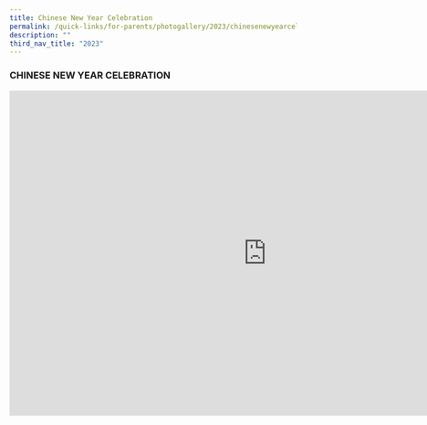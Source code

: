 ```yaml
---
title: Chinese New Year Celebration
permalink: /quick-links/for-parents/photogallery/2023/chinesenewyearcelebration/
description: ""
third_nav_title: "2023"
---
```

### CHINESE NEW YEAR CELEBRATION

<iframe src="https://docs.google.com/presentation/d/e/2PACX-1vQ00R0ed9G8MSkUrctAJFSGGzjAfScFVnQtr-BwelweOzcLKEKliCIPIPzuaNm42_ZgXJBA8G1SLVgo/embed?start=true&amp;loop=true&amp;delayms=3000" frameborder="0" width="900" height="569" allowfullscreen="true"></iframe>